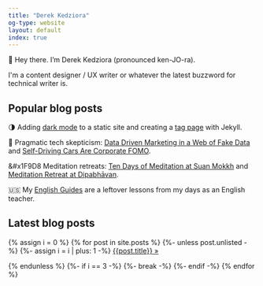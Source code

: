 ```yaml
---
title: "Derek Kedziora"
og-type: website
layout: default
index: true
---
```


👋 Hey there. I’m Derek Kedziora (pronounced ken-JO-ra). 

I'm a content designer / UX writer or whatever the latest buzzword for technical writer is.  

## Popular blog posts  

🌗 Adding [dark mode](/blog/dark-mode-revisited) to a static site and creating a [tag page](/blog/tag-page-jekyll) with Jekyll. 

🧐 Pragmatic tech skepticism: [Data Driven Marketing in a Web of Fake Data](/blog/fake-data) and [Self-Driving Cars Are Corporate FOMO](/blog/glomar-cars).

&#x1F9D8 Meditation retreats: [Ten Days of Meditation at Suan Mokkh](/blog/suan-mokkh-retreat) and [Meditation Retreat at Dipabhāvan](/blog/dipibhavan-retreat).  

🇺🇸 My [English Guides](/english "English Guides") are a leftover lessons from my days as an English teacher. 

## Latest blog posts
{% assign i = 0 %}
{% for post in site.posts %}
{%- unless post.unlisted -%}
{%- assign i = i | plus: 1 -%}
[{{post.title}}&nbsp;»]({{post.url}} "{{post.title}}")

{% endunless %}
{%- if i == 3 -%}
{%- break -%}
{%- endif -%}
{% endfor %}